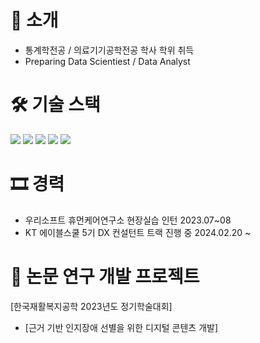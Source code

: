 # 📌 소개
- 통계학전공 / 의료기기공학전공 학사 학위 취득
- Preparing Data Scientiest / Data Analyst


# 🛠 기술 스택
<img src="https://img.shields.io/badge/python-3776AB?style=for-the-badge&logo=python&logoColor=white"> <img src="https://img.shields.io/badge/Pytorch-EE4C2C?style=for-the-badge&logo=Pytorch&logoColor=white">   <img src="https://img.shields.io/badge/SQLite-003B57?style=for-the-badge&logo=SQLite&logoColor=white">  <img src="https://img.shields.io/badge/Spss-0A9EDC?style=for-the-badge&logo=Spss&logoColor=white"> <img src="https://img.shields.io/badge/SAS-8CAAE6?style=for-the-badge&logo=SAS&logoColor=white"> 


# 🎞 경력
- 우리소프트 휴먼케어연구소 현장실습 인턴 2023.07~08
- KT 에이블스쿨 5기 DX 컨설턴트 트랙 진행 중 2024.02.20 ~


# 📜 논문 연구 개발 프로젝트
[한국재활복지공학 2023년도 정기학술대회]
- [근거 기반 인지장애 선별을 위한 디지털 콘텐츠 개발]





  

